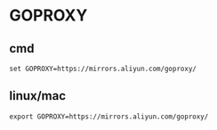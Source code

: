 # GOPROXY

## cmd

`set GOPROXY=https://mirrors.aliyun.com/goproxy/`

## linux/mac

`export GOPROXY=https://mirrors.aliyun.com/goproxy/`

